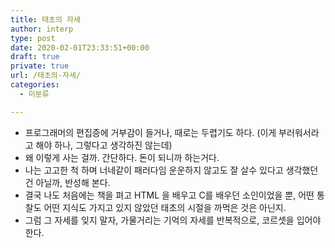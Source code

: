 ```yaml
---
title: 태초의 자세
author: interp
type: post
date: 2020-02-01T23:33:51+00:00
draft: true
private: true
url: /태초의-자세/
categories:
  - 미분류

---
```

  * 프로그래머의 편집증에 거부감이 들거나, 때로는 두렵기도 하다. (이게 부러워서라고 해야 하나, 그렇다고 생각하진 않는데)
  * 왜 이렇게 사는 걸까. 간단하다. 돈이 되니까 하는거다.
  * 나는 고고한 척 하며 너네같이 패러다임 운운하지 않고도 잘 살수 있다고 생각했던 건 아닐까, 반성해 본다.
  * 결국 나도 처음에는 책을 펴고 HTML 을 배우고 C를 배우던 소인이었을 뿐, 어떤 통찰도 어떤 지식도 가지고 있지 않았던 태초의 시절을 까먹은 것은 아닌지.
  * 그럼 그 자세를 잊지 말자, 가물거리는 기억의 자세를 반복적으로, 코르셋을 입어야 한다.